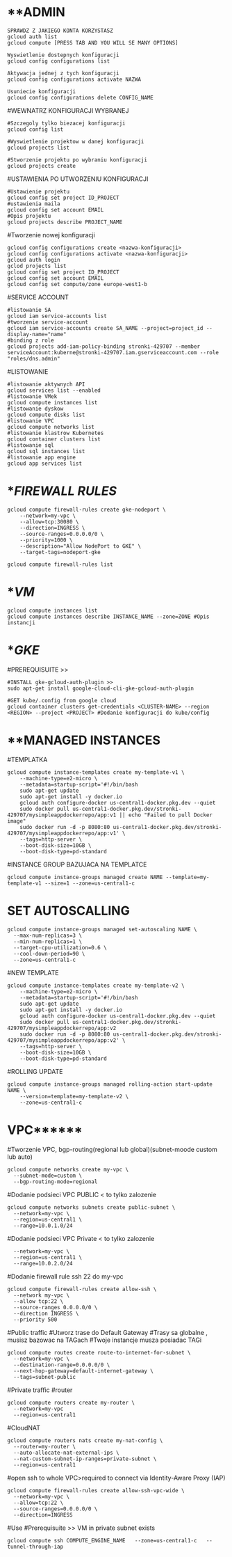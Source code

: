 
# ******************************************ADMIN****************************************
```
SPRAWDZ Z JAKIEGO KONTA KORZYSTASZ
gcloud auth list
gcloud compute [PRESS TAB AND YOU WILL SE MANY OPTIONS]

Wyswietlenie dostepnych konfiguracji
gcloud config configurations list

Aktywacja jednej z tych konfiguracji
gcloud config configurations activate NAZWA

Usuniecie konfiguracji
gcloud config configurations delete CONFIG_NAME
```



#WEWNATRZ KONFIGURACJI WYBRANEJ
```
#Szczegoly tylko biezacej konfiguracji
gcloud config list

#Wyswietlenie projektow w danej konfiguracji
gcloud projects list

#Stworzenie projektu po wybraniu konfiguracji
gcloud projects create
```



#USTAWIENIA PO UTWORZENIU KONFIGURACJI
```
#Ustawienie projektu
gcloud config set project ID_PROJECT
#ustawienia maila
gcloud config set account EMAIL
#Opis projektu
gcloud projects describe PROJECT_NAME
```


#Tworzenie nowej konfiguracji
```
gcloud config configurations create <nazwa-konfiguracji>
gcloud config configurations activate <nazwa-konfiguracji>
gcloud auth login
gclod projects list
gcloud config set project ID_PROJECT
gcloud config set account EMAIL
gcloud config set compute/zone europe-west1-b
```

#SERVICE ACCOUNT
```
#listowanie SA
gcloud iam service-accounts list
#tworzenie service-account
gcloud iam service-accounts create SA_NAME --project=project_id --display-name="name"
#binding z role
gcloud projects add-iam-policy-binding stronki-429707 --member serviceAccount:kuberne@stronki-429707.iam.gserviceaccount.com --role "roles/dns.admin"
```


#LISTOWANIE
```
#listowanie aktywnych API
gcloud services list --enabled
#listowanie VMek
gcloud compute instances list
#listowanie dyskow
gcloud compute disks list
#listowanie VPC
gcloud compute networks list
#listowanie klastrow Kubernetes
gcloud container clusters list
#listowanie sql
gcloud sql instances list
#listowanie app engine
gcloud app services list
```

# ************************************FIREWALL RULES***********************************
```
gcloud compute firewall-rules create gke-nodeport \
    --network=my-vpc \
    --allow=tcp:30080 \
    --direction=INGRESS \
    --source-ranges=0.0.0.0/0 \
    --priority=1000 \
    --description="Allow NodePort to GKE" \
    --target-tags=nodeport-gke
```
```
gcloud compute firewall-rules list
```
# ******************************************VM***************************************** 
```
gcloud compute instances list
gcloud compute instances describe INSTANCE_NAME --zone=ZONE #Opis instancji
```

# ******************************************GKE*****************************************
#PREREQUISUITE >>  
```
#INSTALL gke-gcloud-auth-plugin >> 
sudo apt-get install google-cloud-cli-gke-gcloud-auth-plugin

#GET kube/.config from google cloud
gcloud container clusters get-credentials <CLUSTER-NAME> --region <REGION> --project <PROJECT> #Dodanie konfiguracji do kube/config
```


# ************************************MANAGED INSTANCES**********************************
#TEMPLATKA
```
gcloud compute instance-templates create my-template-v1 \
    --machine-type=e2-micro \
    --metadata=startup-script='#!/bin/bash
    sudo apt-get update
    sudo apt-get install -y docker.io
    gcloud auth configure-docker us-central1-docker.pkg.dev --quiet
    sudo docker pull us-central1-docker.pkg.dev/stronki-429707/mysimpleappdockerrepo/app:v1 || echo "Failed to pull Docker image"
    sudo docker run -d -p 8080:80 us-central1-docker.pkg.dev/stronki-429707/mysimpleappdockerrepo/app:v1' \
    --tags=http-server \
    --boot-disk-size=10GB \
    --boot-disk-type=pd-standard
```

#INSTANCE GROUP BAZUJACA NA TEMPLATCE
```
gcloud compute instance-groups managed create NAME --template=my-template-v1 --size=1 --zone=us-central1-c
```
# SET AUTOSCALLING
```
gcloud compute instance-groups managed set-autoscaling NAME \
  --max-num-replicas=3 \
  --min-num-replicas=1 \
  --target-cpu-utilization=0.6 \
  --cool-down-period=90 \
  --zone=us-central1-c
```

#NEW TEMPLATE
```
gcloud compute instance-templates create my-template-v2 \
    --machine-type=e2-micro \
    --metadata=startup-script='#!/bin/bash
    sudo apt-get update
    sudo apt-get install -y docker.io
    gcloud auth configure-docker us-central1-docker.pkg.dev --quiet
    sudo docker pull us-central1-docker.pkg.dev/stronki-429707/mysimpleappdockerrepo/app:v2
    sudo docker run -d -p 8080:80 us-central1-docker.pkg.dev/stronki-429707/mysimpleappdockerrepo/app:v2' \
    --tags=http-server \
    --boot-disk-size=10GB \
    --boot-disk-type=pd-standard
```

#ROLLING UPDATE
```
gcloud compute instance-groups managed rolling-action start-update NAME \
    --version=template=my-template-v2 \
    --zone=us-central1-c
```



# **************************************VPC********************************************
#Tworzenie VPC, bgp-routing(regional lub global)(subnet-moode  custom lub auto)
```
gcloud compute networks create my-vpc \
  --subnet-mode=custom \
  --bgp-routing-mode=regional
```

#Dodanie podsieci VPC PUBLIC < to tylko zalozenie 
```
gcloud compute networks subnets create public-subnet \
  --network=my-vpc \
  --region=us-central1 \
  --range=10.0.1.0/24
```

#Dodanie podsieci VPC Private < to tylko zalozenie
```gcloud compute networks subnets create private-subnet \
  --network=my-vpc \
  --region=us-central1 \
  --range=10.0.2.0/24
```

#Dodanie firewall rule ssh 22 do my-vpc
```
gcloud compute firewall-rules create allow-ssh \
  --network my-vpc \
  --allow tcp:22 \
  --source-ranges 0.0.0.0/0 \
  --direction INGRESS \
  --priority 500
```


#Public traffic
#Utworz trase do Default Gateway
#Trasy sa globalne , musisz bazowac na TAGach
#Twoje instancje musza posiadac TAGi
```
gcloud compute routes create route-to-internet-for-subnet \
  --network=my-vpc \
  --destination-range=0.0.0.0/0 \
  --next-hop-gateway=default-internet-gateway \
  --tags=subnet-public
```

#Private traffic
#router
```
gcloud compute routers create my-router \
  --network=my-vpc
  --region=us-central1
```

#CloudNAT
```
gcloud compute routers nats create my-nat-config \
  --router=my-router \
  --auto-allocate-nat-external-ips \
  --nat-custom-subnet-ip-ranges=private-subnet \
  --region=us-central1
```
#open ssh to whole VPC>required to connect via Identity-Aware Proxy (IAP)
```
gcloud compute firewall-rules create allow-ssh-vpc-wide \
  --network=my-vpc \
  --allow=tcp:22 \
  --source-ranges=0.0.0.0/0 \
  --direction=INGRESS
```

#Use
#Prerequisuite >> VM in private subnet exists
```
gcloud compute ssh COMPUTE_ENGINE_NAME   --zone=us-central1-c   --tunnel-through-iap
```         
